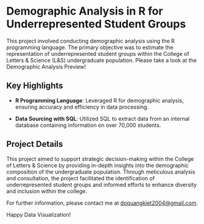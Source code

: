 # Demographic Analysis in R for Underrepresented Student Groups

This project involved conducting demographic analysis using the R programming language. The primary objective was to estimate the representation of underrepresented student groups within the College of Letters & Science (L&S) undergraduate population. Please take a look at the Demographic Analysis Preview!

## Key Highlights

- **R Programming Language**: Leveraged R for demographic analysis, ensuring accuracy and efficiency in data processing.
  
- **Data Sourcing with SQL**: Utilized SQL to extract data from an internal database containing information on over 70,000 students.

## Project Details

This project aimed to support strategic decision-making within the College of Letters & Science by providing in-depth insights into the demographic composition of the undergraduate population. Through meticulous analysis and consultation, the project facilitated the identification of underrepresented student groups and informed efforts to enhance diversity and inclusion within the college.

For further information, please contact me at doquangkiet2004@gmail.com.

Happy Data Visualization!


